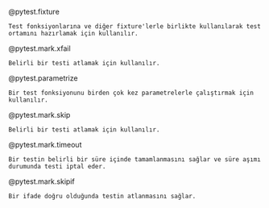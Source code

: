 @pytest.fixture

    Test fonksiyonlarına ve diğer fixture'lerle birlikte kullanılarak test ortamını hazırlamak için kullanılır.

@pytest.mark.xfail

    Belirli bir testi atlamak için kullanılır.

@pytest.parametrize

    Bir test fonksiyonunu birden çok kez parametrelerle çalıştırmak için kullanılır.

@pytest.mark.skip

    Belirli bir testi atlamak için kullanılır.

@pytest.mark.timeout

    Bir testin belirli bir süre içinde tamamlanmasını sağlar ve süre aşımı durumunda testi iptal eder.

@pytest.mark.skipif 

    Bir ifade doğru olduğunda testin atlanmasını sağlar.

